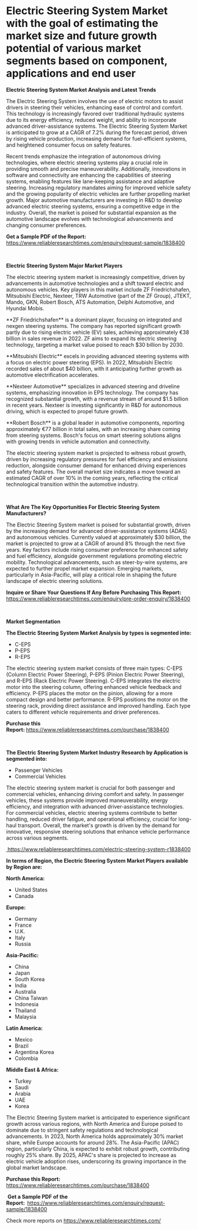 <p><h1>Electric Steering System Market with the goal of estimating the market size and future growth potential of various market segments based on component, applications and end user</h1></p><p><strong>Electric Steering System Market Analysis and Latest Trends</strong></p>
<p><p>The Electric Steering System involves the use of electric motors to assist drivers in steering their vehicles, enhancing ease of control and comfort. This technology is increasingly favored over traditional hydraulic systems due to its energy efficiency, reduced weight, and ability to incorporate advanced driver-assistance systems. The Electric Steering System Market is anticipated to grow at a CAGR of 7.2% during the forecast period, driven by rising vehicle production, increasing demand for fuel-efficient systems, and heightened consumer focus on safety features. </p><p>Recent trends emphasize the integration of autonomous driving technologies, where electric steering systems play a crucial role in providing smooth and precise maneuverability. Additionally, innovations in software and connectivity are enhancing the capabilities of steering systems, enabling features like lane-keeping assistance and adaptive steering. Increasing regulatory mandates aiming for improved vehicle safety and the growing popularity of electric vehicles are further propelling market growth. Major automotive manufacturers are investing in R&D to develop advanced electric steering systems, ensuring a competitive edge in the industry. Overall, the market is poised for substantial expansion as the automotive landscape evolves with technological advancements and changing consumer preferences.</p></p>
<p><strong>Get a Sample PDF of the Report:&nbsp;</strong> <a href="https://www.reliableresearchtimes.com/enquiry/request-sample/1838400?utm_campaign=2665&utm_medium=2&utm_source=Github&utm_content=ia&utm_term=22022025&utm_id=electric-steering-system">https://www.reliableresearchtimes.com/enquiry/request-sample/1838400</a></p>
<p>&nbsp;</p>
<p><strong>Electric Steering System Major Market Players</strong></p>
<p><p>The electric steering system market is increasingly competitive, driven by advancements in automotive technologies and a shift toward electric and autonomous vehicles. Key players in this market include ZF Friedrichshafen, Mitsubishi Electric, Nexteer, TRW Automotive (part of the ZF Group), JTEKT, Mando, GKN, Robert Bosch, ATS Automation, Delphi Automotive, and Hyundai Mobis.</p><p>**ZF Friedrichshafen** is a dominant player, focusing on integrated and nexgen steering systems. The company has reported significant growth partly due to rising electric vehicle (EV) sales, achieving approximately €38 billion in sales revenue in 2022. ZF aims to expand its electric steering technology, targeting a market value poised to reach $30 billion by 2030.</p><p>**Mitsubishi Electric** excels in providing advanced steering systems with a focus on electric power steering (EPS). In 2022, Mitsubishi Electric recorded sales of about $40 billion, with it anticipating further growth as automotive electrification accelerates.</p><p>**Nexteer Automotive** specializes in advanced steering and driveline systems, emphasizing innovation in EPS technology. The company has recognized substantial growth, with a revenue stream of around $1.5 billion in recent years. Nexteer is investing significantly in R&D for autonomous driving, which is expected to propel future growth.</p><p>**Robert Bosch** is a global leader in automotive components, reporting approximately €77 billion in total sales, with an increasing share coming from steering systems. Bosch's focus on smart steering solutions aligns with growing trends in vehicle automation and connectivity.</p><p>The electric steering system market is projected to witness robust growth, driven by increasing regulatory pressures for fuel efficiency and emissions reduction, alongside consumer demand for enhanced driving experiences and safety features. The overall market size indicates a move toward an estimated CAGR of over 10% in the coming years, reflecting the critical technological transition within the automotive industry.</p></p>
<p>&nbsp;</p>
<p><strong>What Are The Key Opportunities For Electric Steering System Manufacturers?</strong></p>
<p><p>The Electric Steering System market is poised for substantial growth, driven by the increasing demand for advanced driver-assistance systems (ADAS) and autonomous vehicles. Currently valued at approximately $30 billion, the market is projected to grow at a CAGR of around 8% through the next five years. Key factors include rising consumer preference for enhanced safety and fuel efficiency, alongside government regulations promoting electric mobility. Technological advancements, such as steer-by-wire systems, are expected to further propel market expansion. Emerging markets, particularly in Asia-Pacific, will play a critical role in shaping the future landscape of electric steering solutions.</p></p>
<p><strong>Inquire or Share Your Questions If Any Before Purchasing This Report:</strong> <a href="https://www.reliableresearchtimes.com/enquiry/pre-order-enquiry/1838400?utm_campaign=2665&utm_medium=2&utm_source=Github&utm_content=ia&utm_term=22022025&utm_id=electric-steering-system">https://www.reliableresearchtimes.com/enquiry/pre-order-enquiry/1838400</a></p>
<p>&nbsp;</p>
<p><strong>Market Segmentation</strong></p>
<p><strong>The Electric Steering System Market Analysis by types is segmented into:</strong></p>
<p><ul><li>C-EPS</li><li>P-EPS</li><li>R-EPS</li></ul></p>
<p><p>The electric steering system market consists of three main types: C-EPS (Column Electric Power Steering), P-EPS (Pinion Electric Power Steering), and R-EPS (Rack Electric Power Steering). C-EPS integrates the electric motor into the steering column, offering enhanced vehicle feedback and efficiency. P-EPS places the motor on the pinion, allowing for a more compact design and better performance. R-EPS positions the motor on the steering rack, providing direct assistance and improved handling. Each type caters to different vehicle requirements and driver preferences.</p></p>
<p><strong>Purchase this Report:&nbsp;</strong><a href="https://www.reliableresearchtimes.com/purchase/1838400?utm_campaign=2665&utm_medium=2&utm_source=Github&utm_content=ia&utm_term=22022025&utm_id=electric-steering-system">https://www.reliableresearchtimes.com/purchase/1838400</a></p>
<p>&nbsp;</p>
<p><strong>The Electric Steering System Market Industry Research by Application is segmented into:</strong></p>
<p><ul><li>Passenger Vehicles</li><li>Commercial Vehicles</li></ul></p>
<p><p>The electric steering system market is crucial for both passenger and commercial vehicles, enhancing driving comfort and safety. In passenger vehicles, these systems provide improved maneuverability, energy efficiency, and integration with advanced driver-assistance technologies. For commercial vehicles, electric steering systems contribute to better handling, reduced driver fatigue, and operational efficiency, crucial for long-haul transport. Overall, the market's growth is driven by the demand for innovative, responsive steering solutions that enhance vehicle performance across various segments.</p></p>
<p><a href="https://www.reliableresearchtimes.com/electric-steering-system-r1838400?utm_campaign=2665&utm_medium=2&utm_source=Github&utm_content=ia&utm_term=22022025&utm_id=electric-steering-system">&nbsp;https://www.reliableresearchtimes.com/electric-steering-system-r1838400</a></p>
<p><strong>In terms of Region, the Electric Steering System Market Players available by Region are:</strong></p>
<p>
    <p> <strong> North America: </strong>
        <ul>
            <li>United States</li>
            <li>Canada</li>
        </ul>
        </p> 
    <p> <strong> Europe: </strong>
        <ul>
            <li>Germany</li>
            <li>France</li>
            <li>U.K.</li>
            <li>Italy</li>
            <li>Russia</li>
        </ul>
        </p> 
    <p> <strong> Asia-Pacific: </strong>
        <ul>
            <li>China</li>
            <li>Japan</li>
            <li>South Korea</li>
            <li>India</li>
            <li>Australia</li>
            <li>China Taiwan</li>
            <li>Indonesia</li>
            <li>Thailand</li>
            <li>Malaysia</li>
        </ul>
        </p> 
    <p> <strong> Latin America: </strong>
        <ul>
            <li>Mexico</li>
            <li>Brazil</li>
            <li>Argentina Korea</li>
            <li>Colombia</li>
        </ul>
        </p> 
    <p> <strong> Middle East & Africa: </strong>
        <ul>
            <li>Turkey</li>
            <li>Saudi</li>
            <li>Arabia</li>
            <li>UAE</li>
            <li>Korea</li>
        </ul>
    </p>
    </p>
<p><p>The Electric Steering System market is anticipated to experience significant growth across various regions, with North America and Europe poised to dominate due to stringent safety regulations and technological advancements. In 2023, North America holds approximately 30% market share, while Europe accounts for around 28%. The Asia-Pacific (APAC) region, particularly China, is expected to exhibit robust growth, contributing roughly 25% share. By 2025, APAC's share is projected to increase as electric vehicle adoption rises, underscoring its growing importance in the global market landscape.</p></p>
<p><strong>Purchase this Report: </strong><a href="https://www.reliableresearchtimes.com/purchase/1838400?utm_campaign=2665&utm_medium=2&utm_source=Github&utm_content=ia&utm_term=22022025&utm_id=electric-steering-system">https://www.reliableresearchtimes.com/purchase/1838400</a></p>
<p>&nbsp;<strong>Get a Sample PDF of the Report:&nbsp;&nbsp;</strong><a href="https://www.reliableresearchtimes.com/enquiry/request-sample/1838400?utm_campaign=2665&utm_medium=2&utm_source=Github&utm_content=ia&utm_term=22022025&utm_id=electric-steering-system">https://www.reliableresearchtimes.com/enquiry/request-sample/1838400</a></p>
<p><strong></strong></p>
<p>Check more reports on <a href="https://www.reliableresearchtimes.com/?utm_campaign=2665&utm_medium=2&utm_source=Github&utm_content=ia&utm_term=22022025&utm_id=electric-steering-system">https://www.reliableresearchtimes.com/</a></p>